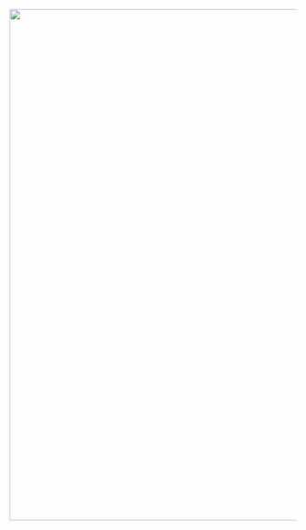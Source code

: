 <p align="center">
    <img src="https://github.com/I2S9/I2S9/assets/111307883/cea2cbc6-19c8-40c7-9513-f7638307933b" width="900" />
</p>
